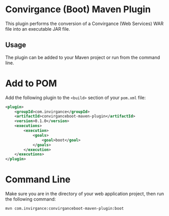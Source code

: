 # Convirgance (Boot) Maven Plugin

This plugin performs the conversion of a Convirgance (Web Services) WAR file into an executable JAR file. 

## Usage

The plugin can be added to your Maven project or run from the command line.

# Add to POM

Add the following plugin to the `<build>` section of your `pom.xml` file:

```xml
<plugin>
    <groupId>com.invirgance</groupId>
    <artifactId>convirganceboot-maven-plugin</artifactId>
    <version>0.1.0</version>
    <executions>
        <execution>
            <goals>
                <goal>boot</goal>
            </goals>
        </execution>
    </executions>
</plugin>
```

# Command Line

Make sure you are in the directory of your web application project, then run the following command:

```
mvn com.invirgance:convirganceboot-maven-plugin:boot
```

